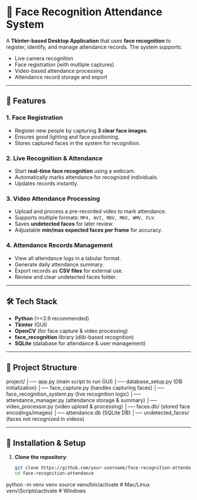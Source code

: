# 🎯 Face Recognition Attendance System

A **Tkinter-based Desktop Application** that uses **face recognition** to register, identify, and manage attendance records. The system supports:
- Live camera recognition
- Face registration (with multiple captures)
- Video-based attendance processing
- Attendance record storage and export

---

## 📌 Features

### 1. **Face Registration**
- Register new people by capturing **3 clear face images**.
- Ensures good lighting and face positioning.
- Stores captured faces in the system for recognition.

### 2. **Live Recognition & Attendance**
- Start **real-time face recognition** using a webcam.
- Automatically marks attendance for recognized individuals.
- Updates records instantly.

### 3. **Video Attendance Processing**
- Upload and process a pre-recorded video to mark attendance.
- Supports multiple formats: `MP4, AVI, MOV, MKV, WMV, FLV`.
- Saves **undetected faces** for later review.
- Adjustable **min/max expected faces per frame** for accuracy.

### 4. **Attendance Records Management**
- View all attendance logs in a tabular format.
- Generate daily attendance summary.
- Export records as **CSV files** for external use.
- Review and clear undetected faces folder.

---

## 🛠️ Tech Stack

- **Python** (>=3.9 recommended)
- **Tkinter** (GUI)
- **OpenCV** (for face capture & video processing)
- **face_recognition** library (dlib-based recognition)
- **SQLite** (database for attendance & user management)

---

## 📂 Project Structure

project/
│── app.py (main script to run GUI)
│── database_setup.py (DB initialization)
│── face_capture.py (handles capturing faces)
│── face_recognition_system.py (live recognition logic)
│── attendance_manager.py (attendance storage & summary)
│── video_processor.py (video upload & processing)
│── faces.db/ (stored face encodings/images)
│── attendance.db (SQLite DB)
│── undetected_faces/ (faces not recognized in videos)




---

## 🚀 Installation & Setup

1. **Clone the repository**:
   ```bash
   git clone https://github.com/your-username/face-recognition-attendance.git
   cd face-recognition-attendance


python -m venv venv
source venv/bin/activate   # Mac/Linux
venv\Scripts\activate      # Windows
